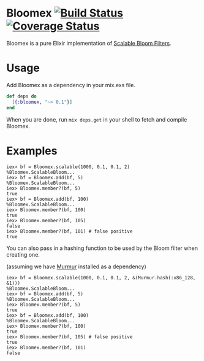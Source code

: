 Bloomex [![Build Status](https://travis-ci.org/gmcabrita/bloomex.png?branch=master)](https://travis-ci.org/gmcabrita/bloomex) [![Coverage Status](https://img.shields.io/coveralls/gmcabrita/bloomex.svg)](https://coveralls.io/r/gmcabrita/bloomex?branch=master)
=======

Bloomex is a pure Elixir implementation of [Scalable Bloom Filters](http://asc.di.fct.unl.pt/~nmp/pubs/ref--04.pdf).

# Usage

Add Bloomex as a dependency in your mix.exs file.

```elixir
def deps do
  [{:bloomex, "~> 0.1"}]
end
```

When you are done, run `mix deps.get` in your shell to fetch and compile Bloomex.

# Examples

```iex
iex> bf = Bloomex.scalable(1000, 0.1, 0.1, 2)
%Bloomex.ScalableBloom...
iex> bf = Bloomex.add(bf, 5)
%Bloomex.ScalableBloom...
iex> Bloomex.member?(bf, 5)
true
iex> bf = Bloomex.add(bf, 100)
%Bloomex.ScalableBloom...
iex> Bloomex.member?(bf, 100)
true
iex> Bloomex.member?(bf, 105)
false
iex> Bloomex.member?(bf, 101) # false positive
true
```

You can also pass in a hashing function to be used by the Bloom filter when creating one.

(assuming we have [Murmur](https://hex.pm/packages/murmur/) installed as a dependency)

```iex
iex> bf = Bloomex.scalable(1000, 0.1, 0.1, 2, &(Murmur.hash(:x86_128, &1)))
%Bloomex.ScalableBloom...
iex> bf = Bloomex.add(bf, 5)
%Bloomex.ScalableBloom...
iex> Bloomex.member?(bf, 5)
true
iex> bf = Bloomex.add(bf, 100)
%Bloomex.ScalableBloom...
iex> Bloomex.member?(bf, 100)
true
iex> Bloomex.member?(bf, 105) # false positive
true
iex> Bloomex.member?(bf, 101)
false
``````
